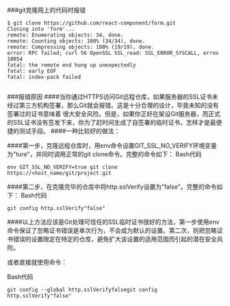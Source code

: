 ###git克隆网上的代码时报错
```
$ git clone https://github.com/react-component/form.git
Cloning into 'form'...
remote: Enumerating objects: 34, done.
remote: Counting objects: 100% (34/34), done.
remote: Compressing objects: 100% (19/19), done.
error: RPC failed; curl 56 OpenSSL SSL_read: SSL_ERROR_SYSCALL, errno 10054
fatal: the remote end hung up unexpectedly
fatal: early EOF
fatal: index-pack failed


```

###报错原因
####当你通过HTTPS访问Git远程仓库，如果服务器的SSL证书未经过第三方机构签署，那么Git就会报错。这是十分合理的设计，毕竟未知的没有签署过的证书意味着
很大安全风险。但是，如果你正好在架设Git服务器，而正式的SSL证书没有签发下来，你为了赶时间生成了自签署的临时证书，怎样才是最便捷的测试手段。
####一种比较好的做法：

####第一步，克隆远程仓库时，用env命令设置GIT_SSL_NO_VERIFY环境变量为"ture"，并同时调用正常的git clone命令。完整的命令如下：
Bash代码

`env GIT_SSL_NO_VERIFY=true git clone https://<host_name/git/project.git`

####第二步，在克隆完毕的仓库中将http.sslVerify设置为"false"。完整的命令如下：
Bash代码

`git config http.sslVerify"false"`

 ####以上方法应该是Git处理可信任的SSL临时证书很好的方法，第一步使用env命令保证了忽略证书错误是单次行为，不会成为默认的设置。第二次，则把忽略证书错误的设置限定在特定的仓库，避免扩大该设置的适用范围而引起的潜在安全风险。

或者直接就使用命令：

Bash代码

`git config --global http.sslVerifyfalsegit config http.sslVerify"false"`

